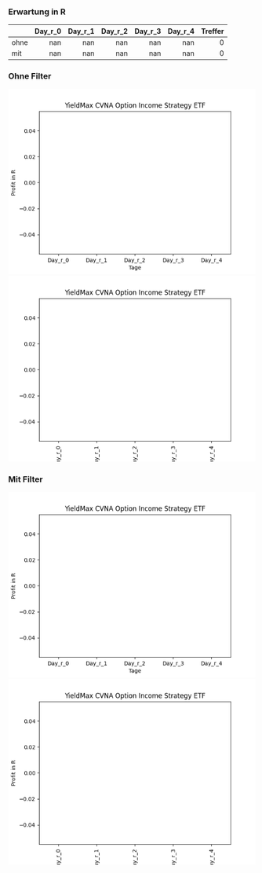 ### Erwartung in R
|      |   Day_r_0 |   Day_r_1 |   Day_r_2 |   Day_r_3 |   Day_r_4 |   Treffer |
|:-----|----------:|----------:|----------:|----------:|----------:|----------:|
| ohne |       nan |       nan |       nan |       nan |       nan |         0 |
| mit  |       nan |       nan |       nan |       nan |       nan |         0 |

### Ohne Filter
![image info](./data/CVNY_box_all.png)
![image info](./data/CVNY_median_all.png)

### Mit Filter
![image info](./data/CVNY_box_filtered.png)
![image info](./data/CVNY_median_filtered.png)